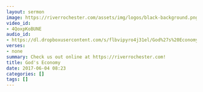 ```yaml
---
layout: sermon
image: https://riverrochester.com/assets/img/logos/black-background.png
video_id:
- 4QoxpKoBUNE
audio_id:
- https://dl.dropboxusercontent.com/s/flbvipyro4j31el/God%27s%20Economy.mp3?dl=0
verses:
- none
summary: Check us out online at https://riverrochester.com!
title: God's Economy
date: 2017-06-04 08:23
categories: []
tags: []
---
```

